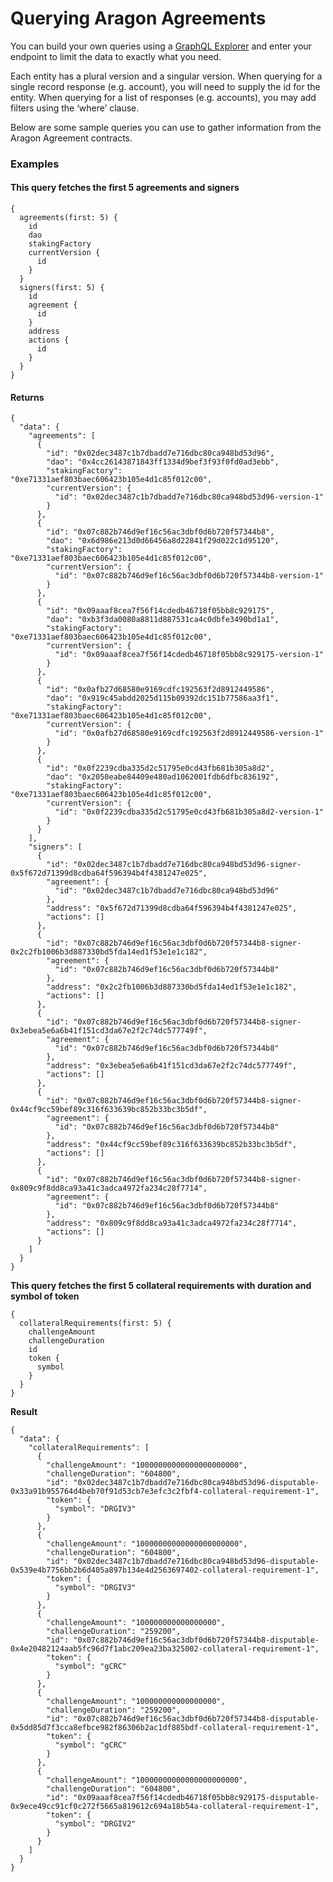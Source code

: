 # Querying Aragon Agreements

You can build your own queries using a [GraphQL Explorer](https://graphiql-online.com/graphiql) and enter your endpoint to limit the data to exactly what you need.

Each entity has a plural version and a singular version. When querying for a single record response (e.g. account), you will need to supply the id for the entity. When querying for a list of responses (e.g. accounts), you may add filters using the ‘where’ clause.

Below are some sample queries you can use to gather information from the Aragon Agreement contracts.

### Examples <a href="#examples" id="examples"></a>

#### This query fetches the first 5 agreements and signers <a href="#this-query-fetches-the-first-5-agreements-and-signers" id="this-query-fetches-the-first-5-agreements-and-signers"></a>

```
{
  agreements(first: 5) {
    id
    dao
    stakingFactory
    currentVersion {
      id
    }
  }
  signers(first: 5) {
    id
    agreement {
      id
    }
    address
    actions {
      id
    }
  }
}
```

#### Returns <a href="#returns" id="returns"></a>

```
{
  "data": {
    "agreements": [
      {
        "id": "0x02dec3487c1b7dbadd7e716dbc80ca948bd53d96",
        "dao": "0x4cc26143871843ff1334d9bef3f93f0fd0ad3ebb",
        "stakingFactory": "0xe71331aef803baec606423b105e4d1c85f012c00",
        "currentVersion": {
          "id": "0x02dec3487c1b7dbadd7e716dbc80ca948bd53d96-version-1"
        }
      },
      {
        "id": "0x07c882b746d9ef16c56ac3dbf0d6b720f57344b8",
        "dao": "0x6d986e213d0d66456a8d22841f29d022c1d95120",
        "stakingFactory": "0xe71331aef803baec606423b105e4d1c85f012c00",
        "currentVersion": {
          "id": "0x07c882b746d9ef16c56ac3dbf0d6b720f57344b8-version-1"
        }
      },
      {
        "id": "0x09aaaf8cea7f56f14cdedb46718f05bb8c929175",
        "dao": "0xb3f3da0080a8811d887531ca4c0dbfe3490bd1a1",
        "stakingFactory": "0xe71331aef803baec606423b105e4d1c85f012c00",
        "currentVersion": {
          "id": "0x09aaaf8cea7f56f14cdedb46718f05bb8c929175-version-1"
        }
      },
      {
        "id": "0x0afb27d68580e9169cdfc192563f2d8912449586",
        "dao": "0x919c45abdd2025d115b09392dc151b77586aa3f1",
        "stakingFactory": "0xe71331aef803baec606423b105e4d1c85f012c00",
        "currentVersion": {
          "id": "0x0afb27d68580e9169cdfc192563f2d8912449586-version-1"
        }
      },
      {
        "id": "0x0f2239cdba335d2c51795e0cd43fb681b305a8d2",
        "dao": "0x2050eabe84409e480ad1062001fdb6dfbc836192",
        "stakingFactory": "0xe71331aef803baec606423b105e4d1c85f012c00",
        "currentVersion": {
          "id": "0x0f2239cdba335d2c51795e0cd43fb681b305a8d2-version-1"
        }
      }
    ],
    "signers": [
      {
        "id": "0x02dec3487c1b7dbadd7e716dbc80ca948bd53d96-signer-0x5f672d71399d8cdba64f596394b4f4381247e025",
        "agreement": {
          "id": "0x02dec3487c1b7dbadd7e716dbc80ca948bd53d96"
        },
        "address": "0x5f672d71399d8cdba64f596394b4f4381247e025",
        "actions": []
      },
      {
        "id": "0x07c882b746d9ef16c56ac3dbf0d6b720f57344b8-signer-0x2c2fb1006b3d887330bd5fda14ed1f53e1e1c182",
        "agreement": {
          "id": "0x07c882b746d9ef16c56ac3dbf0d6b720f57344b8"
        },
        "address": "0x2c2fb1006b3d887330bd5fda14ed1f53e1e1c182",
        "actions": []
      },
      {
        "id": "0x07c882b746d9ef16c56ac3dbf0d6b720f57344b8-signer-0x3ebea5e6a6b41f151cd3da67e2f2c74dc577749f",
        "agreement": {
          "id": "0x07c882b746d9ef16c56ac3dbf0d6b720f57344b8"
        },
        "address": "0x3ebea5e6a6b41f151cd3da67e2f2c74dc577749f",
        "actions": []
      },
      {
        "id": "0x07c882b746d9ef16c56ac3dbf0d6b720f57344b8-signer-0x44cf9cc59bef89c316f633639bc852b33bc3b5df",
        "agreement": {
          "id": "0x07c882b746d9ef16c56ac3dbf0d6b720f57344b8"
        },
        "address": "0x44cf9cc59bef89c316f633639bc852b33bc3b5df",
        "actions": []
      },
      {
        "id": "0x07c882b746d9ef16c56ac3dbf0d6b720f57344b8-signer-0x809c9f8dd8ca93a41c3adca4972fa234c28f7714",
        "agreement": {
          "id": "0x07c882b746d9ef16c56ac3dbf0d6b720f57344b8"
        },
        "address": "0x809c9f8dd8ca93a41c3adca4972fa234c28f7714",
        "actions": []
      }
    ]
  }
}
```

**This query fetches the first 5 collateral requirements with duration and symbol of token**

```
{
  collateralRequirements(first: 5) {
    challengeAmount
    challengeDuration
    id
    token {
      symbol
    }
  }
}
```

**Result**

```
{
  "data": {
    "collateralRequirements": [
      {
        "challengeAmount": "10000000000000000000000",
        "challengeDuration": "604800",
        "id": "0x02dec3487c1b7dbadd7e716dbc80ca948bd53d96-disputable-0x33a91b955764d4beb70f91d53cb7e3efc3c2fbf4-collateral-requirement-1",
        "token": {
          "symbol": "DRGIV3"
        }
      },
      {
        "challengeAmount": "10000000000000000000000",
        "challengeDuration": "604800",
        "id": "0x02dec3487c1b7dbadd7e716dbc80ca948bd53d96-disputable-0x539e4b7756bb2b6d405a897b134e4d2563697402-collateral-requirement-1",
        "token": {
          "symbol": "DRGIV3"
        }
      },
      {
        "challengeAmount": "100000000000000000",
        "challengeDuration": "259200",
        "id": "0x07c882b746d9ef16c56ac3dbf0d6b720f57344b8-disputable-0x4e20482124aab5fc96d7f1abc209ea23ba325002-collateral-requirement-1",
        "token": {
          "symbol": "gCRC"
        }
      },
      {
        "challengeAmount": "100000000000000000",
        "challengeDuration": "259200",
        "id": "0x07c882b746d9ef16c56ac3dbf0d6b720f57344b8-disputable-0x5dd85d7f3cca8efbce982f86306b2ac1df885bdf-collateral-requirement-1",
        "token": {
          "symbol": "gCRC"
        }
      },
      {
        "challengeAmount": "10000000000000000000000",
        "challengeDuration": "604800",
        "id": "0x09aaaf8cea7f56f14cdedb46718f05bb8c929175-disputable-0x9ece49cc91cf0c272f5665a819612c694a18b54a-collateral-requirement-1",
        "token": {
          "symbol": "DRGIV2"
        }
      }
    ]
  }
}
```
